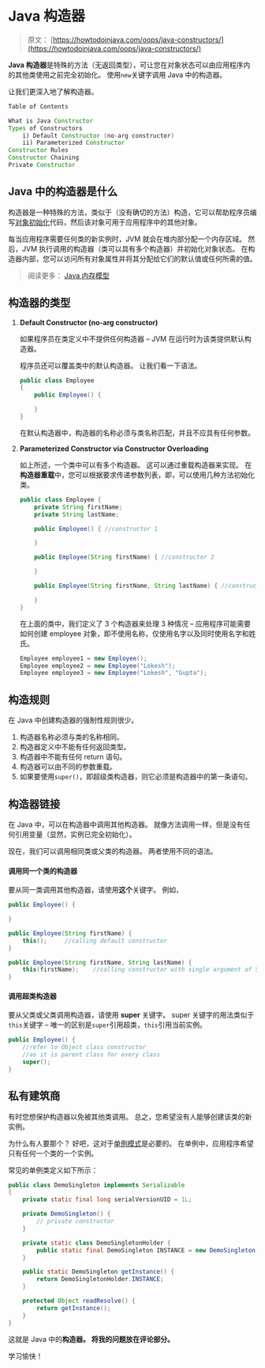 # Java 构造器

> 原文： [https://howtodoinjava.com/oops/java-constructors/](https://howtodoinjava.com/oops/java-constructors/)

**Java 构造器**是特殊的方法（无返回类型），可让您在对象状态可以由应用程序内的其他类使用之前完全初始化。 使用`new`关键字调用 Java 中的构造器。

让我们更深入地了解构造器。

```java
Table of Contents

What is Java Constructor
Types of Constructors
	i) Default Constructor (no-arg constructor)
	ii) Parameterized Constructor
Constructor Rules
Constructor Chaining
Private Constructor
```

## Java 中的构造器是什么

构造器是一种特殊的方法，类似于（没有确切的方法）构造，它可以帮助程序员编写[对象初始化](https://docs.oracle.com/javase/tutorial/java/javaOO/objectcreation.html)代码，然后该对象可用于应用程序中的其他对象。

每当应用程序需要任何类的新实例时，JVM 就会在堆内部分配一个内存区域。 然后，JVM 执行调用的构造器（类可以具有多个构造器）并初始化对象状态。 在构造器内部，您可以访问所有对象属性并将其分配给它们的默认值或任何所需的值。

> 阅读更多： [Java 内存模型](//howtodoinjava.com/java/garbage-collection/jvm-memory-model-structure-and-components/)

## 构造器的类型

1.  **Default Constructor (no-arg constructor)**

    如果程序员在类定义中不提供任何构造器 – JVM 在运行时为该类提供默认构造器。

    程序员还可以覆盖类中的默认构造器。 让我们看一下语法。

    ```java
    public class Employee 
    {	
    	public Employee() {

    	}
    }

    ```

    在默认构造器中，构造器的名称必须与类名称匹配，并且不应具有任何参数。

2.  **Parameterized Constructor via Constructor Overloading**

    如上所述，一个类中可以有多个构造器。 这可以通过重载构造器来实现。 在**构造器重载**中，您可以根据要求传递参数列表，即，可以使用几种方法初始化类。

    ```java
    public class Employee {
    	private String firstName;
    	private String lastName;

    	public Employee() {	//constructor 1

    	}

    	public Employee(String firstName) { //constructor 2

    	}

    	public Employee(String firstName, String lastName) { //constructor 3

    	}
    }

    ```

    在上面的类中，我们定义了 3 个构造器来处理 3 种情况 – 应用程序可能需要如何创建 employee 对象，即不使用名称，仅使用名字以及同时使用名字和姓氏。

    ```java
    Employee employee1 = new Employee();
    Employee employee2 = new Employee("Lokesh");
    Employee employee3 = new Employee("Lokesh", "Gupta");

    ```

## 构造规则

在 Java 中创建构造器的强制性规则很少。

1.  构造器名称必须与类的名称相同。
2.  构造器定义中不能有任何返回类型。
3.  构造器中不能有任何 return 语句。
4.  构造器可以由不同的参数重载。
5.  如果要使用`super()`，即超级类构造器，则它必须是构造器中的第一条语句。

## 构造器链接

在 Java 中，可以在构造器中调用其他构造器。 就像方法调用一样，但是没有任何引用变量（显然，实例已完全初始化）。

现在，我们可以调用相同类或父类的构造器。 两者使用不同的语法。

#### 调用同一个类的构造器

要从同一类调用其他构造器，请使用**这个**关键字。 例如，

```java
public Employee() {	

}

public Employee(String firstName) { 
	this();		//calling default constructor
}

public Employee(String firstName, String lastName) {
	this(firstName);	//calling constructor with single argument of String type
}

```

#### 调用超类构造器

要从父类或父类调用构造器，请使用 **super** 关键字。 super 关键字的用法类似于`this`关键字 – 唯一的区别是`super`引用超类，`this`引用当前实例。

```java
public Employee() {	
	//refer to Object class constructor 
	//as it is parent class for every class
	super();	
}

```

## 私有建筑商

有时您想保护构造器以免被其他类调用。 总之，您希望没有人能够创建该类的新实例。

为什么有人要那个？ 好吧，这对于[单例模式](//howtodoinjava.com/design-patterns/creational/singleton-design-pattern-in-java/)是必要的。 在单例中，应用程序希望只有任何一个类的一个实例。

常见的单例类定义如下所示：

```java
public class DemoSingleton implements Serializable 
{
    private static final long serialVersionUID = 1L;

    private DemoSingleton() {
        // private constructor
    }

    private static class DemoSingletonHolder {
        public static final DemoSingleton INSTANCE = new DemoSingleton();
    }

    public static DemoSingleton getInstance() {
        return DemoSingletonHolder.INSTANCE;
    }

    protected Object readResolve() {
        return getInstance();
    }
}

```

这就是 Java 中的**构造器。 将我的问题放在评论部分。**

学习愉快！